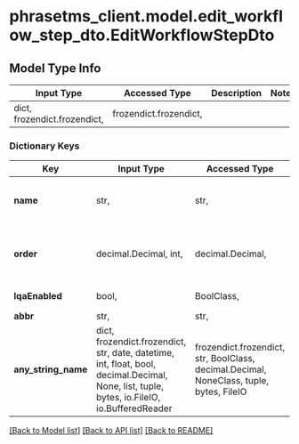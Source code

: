 # phrasetms_client.model.edit_workflow_step_dto.EditWorkflowStepDto

## Model Type Info

| Input Type                   | Accessed Type          | Description | Notes |
| ---------------------------- | ---------------------- | ----------- | ----- |
| dict, frozendict.frozendict, | frozendict.frozendict, |             |

### Dictionary Keys

| Key                 | Input Type                                                                                                                                  | Accessed Type                                                                           | Description                                                        | Notes                                     |
| ------------------- | ------------------------------------------------------------------------------------------------------------------------------------------- | --------------------------------------------------------------------------------------- | ------------------------------------------------------------------ | ----------------------------------------- |
| **name**            | str,                                                                                                                                        | str,                                                                                    | Name of the lqa workflow step                                      | [optional]                                |
| **order**           | decimal.Decimal, int,                                                                                                                       | decimal.Decimal,                                                                        | Order value                                                        | [optional] value must be a 32 bit integer |
| **lqaEnabled**      | bool,                                                                                                                                       | BoolClass,                                                                              | Default: false                                                     | [optional]                                |
| **abbr**            | str,                                                                                                                                        | str,                                                                                    | Abbreviation                                                       | [optional]                                |
| **any_string_name** | dict, frozendict.frozendict, str, date, datetime, int, float, bool, decimal.Decimal, None, list, tuple, bytes, io.FileIO, io.BufferedReader | frozendict.frozendict, str, BoolClass, decimal.Decimal, NoneClass, tuple, bytes, FileIO | any string name can be used but the value must be the correct type | [optional]                                |

[[Back to Model list]](../../README.md#documentation-for-models) [[Back to API list]](../../README.md#documentation-for-api-endpoints) [[Back to README]](../../README.md)
